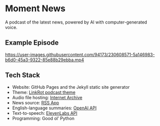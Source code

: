 # Moment News

A podcast of the latest news, powered by AI with computer-generated voice.

## Example Episode

https://user-images.githubusercontent.com/94173/230608571-5a146983-b6d0-45a3-9322-85e88b29ebba.mp4

## Tech Stack

- Website: GitHub Pages and the Jekyll static site generator
- Theme: [LinkRot podcast theme](https://github.com/timklapdor/link-rot)
- Audio file hosting: [Internet Archive](https://archive.org/details/japandailynews/)
- News source: [RSS App](https://rss.app/feeds/_0AAqTi9NqZ1F030k.xml)
- English-language summaries: [OpenAI API](https://platform.openai.com/)
- Text-to-speech: [ElevenLabs API](https://beta.elevenlabs.io/)
- Programming: Good ol’ Python
